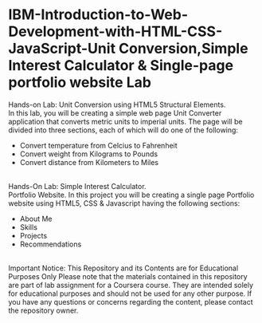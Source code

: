 # IBM-Introduction-to-Web-Development-with-HTML-CSS-JavaScript-Unit Conversion,Simple Interest Calculator & Single-page portfolio website Lab

Hands-on Lab: Unit Conversion using HTML5 Structural Elements.
<br>
In this lab, you will be creating a simple web page Unit Converter application that converts metric units to imperial units. The page will be divided into three sections, each of which will do one of the following:
<ul>
<li>Convert temperature from Celcius to Fahrenheit</li>
<li>Convert weight from Kilograms to Pounds</li>
<li>Convert distance from Kilometers to Miles</li>
</ul>
<br>
Hands-On Lab: Simple Interest Calculator.
<br>
Portfolio Website.
In this project you will be creating a single page Portfolio website using HTML5, CSS & Javascript having the following sections:
<ul>
<li>About Me</li>
<li>Skills</li>
<li>Projects</li>
<li>Recommendations</li>
  </ul>
<br>
Important Notice: This Repository and its Contents are for Educational Purposes Only Please note that the materials contained in this repository are part of lab assignment for a Coursera course. They are intended solely for educational purposes and should not be used for any other purpose. If you have any questions or concerns regarding the content, please contact the repository owner.
